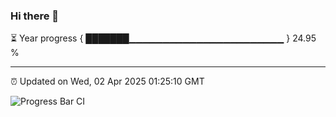 ### Hi there 👋

⏳ Year progress { ███████▁▁▁▁▁▁▁▁▁▁▁▁▁▁▁▁▁▁▁▁▁▁▁ } 24.95 %

---

⏰ Updated on Wed, 02 Apr 2025 01:25:10 GMT

![Progress Bar CI](https://github.com/liununu/liununu/workflows/Progress%20Bar%20CI/badge.svg)
